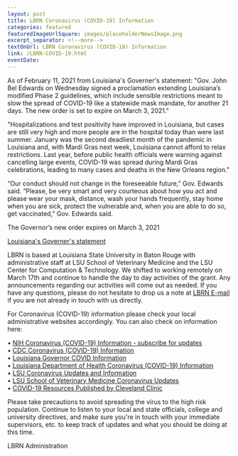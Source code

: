 ```yaml
--- 
layout: post
title: LBRN Coronavirus (COVID-19) Information
categories: featured
featuredImageUrlSquare: images/placeholderNewsImage.png
excerpt_separator: <!--more-->
textOnUrl: LBRN Coronavirus (COVID-19) Information
link: /LBRN-COVID-19.html
eventDate: 
--- 
```


As of February 11, 2021 from Louisiana's Governer's statement: "Gov. John Bel Edwards on Wednesday signed a proclamation extending Louisiana’s modified Phase 2 guidelines, which include sensible restrictions meant to slow the spread of COVID-19 like a statewide mask mandate, for another 21 days. The new order is set to expire on March 3, 2021."<!--more-->

"Hospitalizations and test positivity have improved in Louisiana, but cases are still very high and more people are in the hospital today than were last summer. January was the second deadliest month of the pandemic in Louisiana and, with Mardi Gras next week, Louisiana cannot afford to relax restrictions. Last year, before public health officials were warning against cancelling large events, COVID-19 was spread during Mardi Gras celebrations, leading to many cases and deaths in the New Orleans region."

“Our conduct should not change in the foreseeable future,” Gov. Edwards said. “Please, be very smart and very courteous about how you act and please wear your mask, distance, wash your hands frequently, stay home when you are sick, protect the vulnerable and, when you are able to do so, get vaccinated," Gov. Edwards said. 

The Governor’s new order expires on March 3, 2021

[Louisiana's Governer's statement](https://gov.louisiana.gov/index.cfm/newsroom/detail/2957)

LBRN is based at Louisiana State University in Baton Rouge with administrative staff at LSU School of Veterinary Medicine and the LSU Center for Computation & Technology. We shifted to working remotely on March 17th and continue to handle the day to day activities of the grant. Any announcements regarding our activities will come out as needed. If you have any questions, please do not hesitate to drop us a note at [LBRN E-mail](mailto:lbrn@.lsu.edu) if you are not already in touch with us directly.

For Coronavirus (COVID-19) information please check your local administrative websites accordingly. You can also check on information here:

  •  [NIH Coronavirus (COVID-19) Information - subscribe for updates](https://covid19.nih.gov)  
  •  [CDC Coronavirus (COVID-19) Information](https://www.cdc.gov/coronavirus/2019-ncov/index.html)  
  •  [Louisiana Governor COVID Information](https://coronavirus.la.gov)  
  •  [Louisiana Department of Health Coronavirus (COVID-19) Information](http://ldh.la.gov/coronavirus/)  
  •  [LSU Coronavirus Updates and Information](https://www.lsu.edu/coronavirus/index.php)  
  •  [LSU School of Veterinary Medicine Coronavirus Updates](https://lsu.edu/vetmed/disaster_preparedness/coronavirus_updates.php)  
  •  [COVID-19 Resources Published by Cleveland Clinic](https://newsroom.clevelandclinic.org/2020/08/13/cleveland-clinic-american-lung-association-provide-advanced-covid-19-resources-for-healthcare-providers/)

Please take precautions to avoid spreading the virus to the high risk population. Continue to listen to your local and state officials, college and university directives, and make sure you're in touch with your immediate supervisors, etc. to keep track of updates and what you should be doing at this time.

LBRN Administration